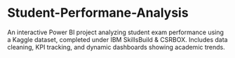 # Student-Performane-Analysis
An interactive Power BI project analyzing student exam performance using a Kaggle dataset, completed under IBM SkillsBuild &amp; CSRBOX. Includes data cleaning, KPI tracking, and dynamic dashboards showing academic trends.
